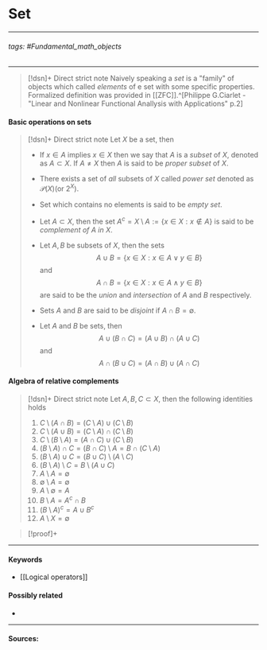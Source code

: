 # Set
***
###### tags: #Fundamental_math_objects 
***
>[!dsn]+ Direct strict note
>Naively speaking a *set* is a "family" of objects which called *elements* of e set with some specific properties. Formalized definition was provided in [[ZFC]].^[Philippe G.Ciarlet - "Linear and Nonlinear Functional Anallysis with Applications" p.2]
 

#### Basic operations on sets
>[!dsn]+ Direct strict note
>Let $X$ be a set, then
>- If $x\in A$ implies $x\in X$ then we say that $A$ is a *subset* of $X$, denoted as $A\subset X$. If $A\ne X$ then $A$ is said to be *proper subset* of $X$.
>- There exists a set of *all* subsets of $X$ called *power set* denoted as $\mathcal{P}(X)$(or $2^{X}$).
>- Set which contains no elements is said to be *empty set*.
>- Let $A\subset X$, then the set $A^{c}=X\setminus A:=\left\{x\in X:x\notin A \right\}$ is said to be *complement of $A$ in $X$*.
>- Let $A,B$ be subsets of $X$, then the sets
>  $$A\cup B=\{x\in X:x\in A\lor y\in B\}$$
>  and
>  $$A\cap B=\{x\in X:x\in A\land y\in B\}$$
>  are said to be the *union* and *intersection* of $A$ and $B$ respectively.
>
>- Sets $A$ and $B$ are said to be *disjoint* if $A\cap B=\emptyset$.
>- Let $A$ and $B$ be sets, then
>  $$A\cup(B\cap C)=(A\cup B)\cap(A\cup C)$$
>  and
>  $$A\cap(B\cup C)=(A\cap B)\cup(A\cap C)$$

#### Algebra of relative complements 
>[!dsn]+ Direct strict note
>Let $A,B,C\subset X$, then the following identities holds
>1. $C\setminus(A\cap B)=(C\setminus A)\cup(C\setminus B)$
>2. $C\setminus(A\cup B)=(C\setminus A)\cap(C\setminus B)$
>3. $C\setminus(B\setminus A)=(A\cap C)\cup(C\setminus B)$
>4. $(B\setminus A)\cap C=(B\cap C)\setminus A=B\cap(C\setminus A)$
>5. $(B\setminus A)\cup C=(B\cup C)\setminus(A\setminus C)$
>6. $(B\setminus A)\setminus C=B\setminus(A\cup C)$
>7. $A\setminus A=\emptyset$
>8. $\emptyset\setminus A=\emptyset$
>9. $A\setminus\emptyset=A$
>10. $B\setminus A=A^{c}\cap B$
>11. $(B\setminus A)^{c}=A\cup B^{c}$
>12. $A\setminus X=\emptyset$


>[!proof]+
>

***
#### Keywords
- [[Logical operators]]
#### Possibly related
- 
***
#### Sources: